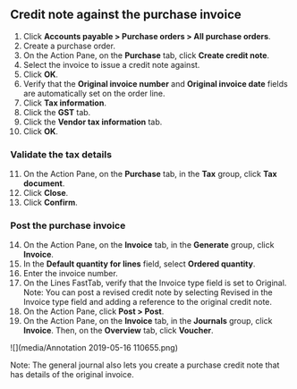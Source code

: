 
## Credit note against the purchase invoice

1. Click **Accounts payable > Purchase orders > All purchase orders**.
2. Create a purchase order.
3. On the Action Pane, on the **Purchase** tab, click **Create credit note**.
4. Select the invoice to issue a credit note against.
5. Click **OK**.
6. Verify that the **Original invoice number** and **Original invoice date** fields are automatically set on the order line.
7. Click **Tax information**.
8. Click the **GST** tab.
9. Click the **Vendor tax information** tab.
10. Click **OK**.

### Validate the tax details

11. On the Action Pane, on the **Purchase** tab, in the **Tax** group, click **Tax document**.
12. Click **Close**.
13. Click **Confirm**.

### Post the purchase invoice

14. On the Action Pane, on the **Invoice** tab, in the **Generate** group, click **Invoice**.
15. In the **Default quantity for lines** field, select **Ordered quantity**.
16. Enter the invoice number.
17. On the Lines FastTab, verify that the Invoice type field is set to Original.
Note: You can post a revised credit note by selecting Revised in the Invoice type field and adding a reference to the original credit note.
18. On the Action Pane,  click **Post > Post**.
19. On the Action Pane, on the **Invoice** tab, in the **Journals** group, click **Invoice**. Then, on the **Overview** tab, click **Voucher**.

![](media/Annotation 2019-05-16 110655.png)

Note: The general journal also lets you create a purchase credit note that has details of the original invoice.

